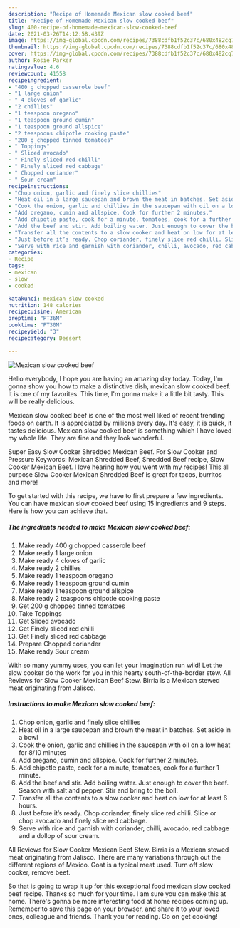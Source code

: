 ```yaml
---
description: "Recipe of Homemade Mexican slow cooked beef"
title: "Recipe of Homemade Mexican slow cooked beef"
slug: 400-recipe-of-homemade-mexican-slow-cooked-beef
date: 2021-03-26T14:12:58.439Z
image: https://img-global.cpcdn.com/recipes/7388cdfb1f52c37c/680x482cq70/mexican-slow-cooked-beef-recipe-main-photo.jpg
thumbnail: https://img-global.cpcdn.com/recipes/7388cdfb1f52c37c/680x482cq70/mexican-slow-cooked-beef-recipe-main-photo.jpg
cover: https://img-global.cpcdn.com/recipes/7388cdfb1f52c37c/680x482cq70/mexican-slow-cooked-beef-recipe-main-photo.jpg
author: Rosie Parker
ratingvalue: 4.6
reviewcount: 41558
recipeingredient:
- "400 g chopped casserole beef"
- "1 large onion"
- " 4 cloves of garlic"
- "2 chillies"
- "1 teaspoon oregano"
- "1 teaspoon ground cumin"
- "1 teaspoon ground allspice"
- "2 teaspoons chipotle cooking paste"
- "200 g chopped tinned tomatoes"
- " Toppings"
- " Sliced avocado"
- " Finely sliced red chilli"
- " Finely sliced red cabbage"
- " Chopped coriander"
- " Sour cream"
recipeinstructions:
- "Chop onion, garlic and finely slice chillies"
- "Heat oil in a large saucepan and brown the meat in batches. Set aside in a bowl"
- "Cook the onion, garlic and chillies in the saucepan with oil on a low heat for 8/10 minutes"
- "Add oregano, cumin and allspice. Cook for further 2 minutes."
- "Add chipotle paste, cook for a minute, tomatoes, cook for a further 1 minute."
- "Add the beef and stir. Add boiling water. Just enough to cover the beef. Season with salt and pepper. Stir and bring to the boil."
- "Transfer all the contents to a slow cooker and heat on low for at least 6 hours."
- "Just before it’s ready. Chop coriander, finely slice red chilli. Slice or chop avocado and finely slice red cabbage."
- "Serve with rice and garnish with coriander, chilli, avocado, red cabbage and a dollop of sour cream."
categories:
- Recipe
tags:
- mexican
- slow
- cooked

katakunci: mexican slow cooked 
nutrition: 148 calories
recipecuisine: American
preptime: "PT36M"
cooktime: "PT30M"
recipeyield: "3"
recipecategory: Dessert

---
```



![Mexican slow cooked beef](https://img-global.cpcdn.com/recipes/7388cdfb1f52c37c/680x482cq70/mexican-slow-cooked-beef-recipe-main-photo.jpg)

Hello everybody, I hope you are having an amazing day today. Today, I'm gonna show you how to make a distinctive dish, mexican slow cooked beef. It is one of my favorites. This time, I'm gonna make it a little bit tasty. This will be really delicious.

Mexican slow cooked beef is one of the most well liked of recent trending foods on earth. It is appreciated by millions every day. It's easy, it is quick, it tastes delicious. Mexican slow cooked beef is something which I have loved my whole life. They are fine and they look wonderful.

Super Easy Slow Cooker Shredded Mexican Beef. For Slow Cooker and Pressure Keywords: Mexican Shredded Beef, Shredded Beef recipe, Slow Cooker Mexican Beef. I love hearing how you went with my recipes! This all purpose Slow Cooker Mexican Shredded Beef is great for tacos, burritos and more!


To get started with this recipe, we have to first prepare a few ingredients. You can have mexican slow cooked beef using 15 ingredients and 9 steps. Here is how you can achieve that.

<!--inarticleads1-->

##### The ingredients needed to make Mexican slow cooked beef:

1. Make ready 400 g chopped casserole beef
1. Make ready 1 large onion
1. Make ready  4 cloves of garlic
1. Make ready 2 chillies
1. Make ready 1 teaspoon oregano
1. Make ready 1 teaspoon ground cumin
1. Make ready 1 teaspoon ground allspice
1. Make ready 2 teaspoons chipotle cooking paste
1. Get 200 g chopped tinned tomatoes
1. Take  Toppings
1. Get  Sliced avocado
1. Get  Finely sliced red chilli
1. Get  Finely sliced red cabbage
1. Prepare  Chopped coriander
1. Make ready  Sour cream


With so many yummy uses, you can let your imagination run wild! Let the slow cooker do the work for you in this hearty south-of-the-border stew. All Reviews for Slow Cooker Mexican Beef Stew. Birria is a Mexican stewed meat originating from Jalisco. 

<!--inarticleads2-->

##### Instructions to make Mexican slow cooked beef:

1. Chop onion, garlic and finely slice chillies
1. Heat oil in a large saucepan and brown the meat in batches. Set aside in a bowl
1. Cook the onion, garlic and chillies in the saucepan with oil on a low heat for 8/10 minutes
1. Add oregano, cumin and allspice. Cook for further 2 minutes.
1. Add chipotle paste, cook for a minute, tomatoes, cook for a further 1 minute.
1. Add the beef and stir. Add boiling water. Just enough to cover the beef. Season with salt and pepper. Stir and bring to the boil.
1. Transfer all the contents to a slow cooker and heat on low for at least 6 hours.
1. Just before it’s ready. Chop coriander, finely slice red chilli. Slice or chop avocado and finely slice red cabbage.
1. Serve with rice and garnish with coriander, chilli, avocado, red cabbage and a dollop of sour cream.


All Reviews for Slow Cooker Mexican Beef Stew. Birria is a Mexican stewed meat originating from Jalisco. There are many variations through out the different regions of Mexico. Goat is a typical meat used. Turn off slow cooker, remove beef. 

So that is going to wrap it up for this exceptional food mexican slow cooked beef recipe. Thanks so much for your time. I am sure you can make this at home. There's gonna be more interesting food at home recipes coming up. Remember to save this page on your browser, and share it to your loved ones, colleague and friends. Thank you for reading. Go on get cooking!
